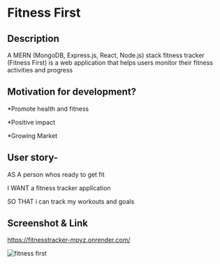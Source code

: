 # Fitness First

## Description

 A MERN (MongoDB, Express.js, React, Node.js) stack fitness tracker (Fitness First) is a web application that helps users monitor their fitness activities and progress 
 
## Motivation for development?

*Promote health and fitness

*Positive impact

*Growing Market

## User story-

AS A person whos ready to get fit

I WANT a fitness tracker application

SO THAT i can track my workouts and goals

## Screenshot & Link

https://fitnesstracker-mpyz.onrender.com/

![fitness first](https://github.com/user-attachments/assets/9a4a0b9e-ae98-4ce2-a9e1-8bd3fff76d8e)


